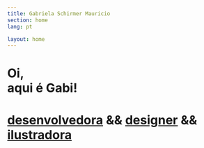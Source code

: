 ```yaml
---
title: Gabriela Schirmer Mauricio
section: home
lang: pt

layout: home
---
```


<h1>
  Oi,<br>
  aqui é Gabi!<br>
</h1>
<h1>
  <a class="gsm-link" href="">desenvolvedora</a>
  <span class="gsm-home__and">&&</span>
  <a class="gsm-link" href="">designer</a>
  <span class="gsm-home__and">&&</span>
  <a class="gsm-link" href="">ilustradora</a>
</h1>